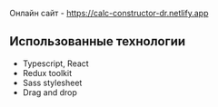 Онлайн сайт - https://calc-constructor-dr.netlify.app
## Использованные технологии
- Typescript, React
- Redux toolkit
- Sass stylesheet
- Drag and drop

